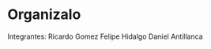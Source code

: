 # Organizalo

Integrantes: Ricardo Gomez
             Felipe Hidalgo
             Daniel Antillanca
